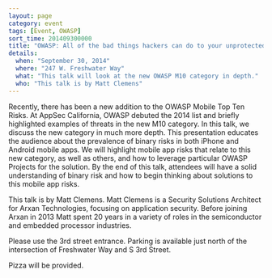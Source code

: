 ```yaml
---
layout: page
category: event
tags: [Event, OWASP]
sort_time: 201409300000
title: "OWASP: All of the bad things hackers can do to your unprotected mobile apps"
details:
  when: "September 30, 2014"
  where: "247 W. Freshwater Way"
  what: "This talk will look at the new OWASP M10 category in depth."
  who: "This talk is by Matt Clemens"
---
```


Recently, there has been a new addition to the OWASP Mobile Top Ten Risks. At AppSec California, OWASP debuted the 2014 list and briefly highlighted examples of threats in the new M10 category. In this talk, we discuss the new category in much more depth. This presentation educates the audience about the prevalence of binary risks in both iPhone and Android mobile apps. We will highlight mobile app risks that relate to this new category, as well as others, and how to leverage particular OWASP Projects for the solution. By the end of this talk, attendees will have a solid understanding of binary risk and how to begin thinking about solutions to this mobile app risks.

This talk is by  Matt Clemens. Matt Clemens is a Security Solutions Architect for Arxan Technologies, focusing on application security. Before joining Arxan in 2013 Matt spent 20 years in a variety of roles in the semiconductor and embedded processor industries. 

Please use the 3rd street entrance. Parking is available just north of the intersection of Freshwater Way and S 3rd Street.

Pizza will be provided.
